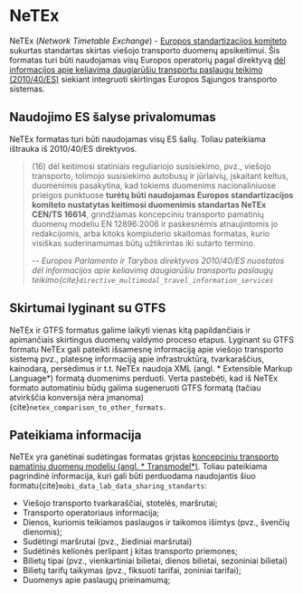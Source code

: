 # NeTEx

NeTEx (*Network Timetable Exchange*) - [Europos standartizacijos komiteto](https://www.cencenelec.eu) sukurtas
standartas skirtas viešojo transporto duomenų apsikeitimui. Šis formatas turi būti naudojamas visų Europos operatorių
pagal
direktyvą [dėl informacijos apie keliavimą daugiarūšiu transportu paslaugų teikimo (2010/40/ES)](https://eur-lex.europa.eu/legal-content/LT/TXT/HTML/?uri=CELEX:32017R1926&from=LT)
siekiant integruoti skirtingas Europos Sąjungos transporto sistemas.

## Naudojimo ES šalyse privalomumas

NeTEx formatas turi būti naudojamas visų ES šalių. Toliau pateikiama ištrauka iš 2010/40/ES direktyvos.


> (16) dėl keitimosi statiniais reguliariojo susisiekimo, pvz., viešojo transporto, tolimojo susisiekimo autobusų ir
> jūrlaivių, įskaitant keltus, duomenimis pasakytina, kad tokiems duomenims nacionaliniuose prieigos punktuose **turėtų
būti naudojamas Europos standartizacijos komiteto nustatytas keitimosi duomenimis standartas NeTEx CEN/TS 16614**,
> grindžiamas koncepciniu transporto pamatinių duomenų modeliu EN 12896:2006 ir paskesnėmis atnaujintomis jo
> redakcijomis,
> arba kitoks kompiuterio skaitomas formatas, kurio visiškas suderinamumas būtų užtikrintas iki sutarto termino.
>
> -- <cite>Europos Parlamento ir Tarybos direktyvos 2010/40/ES nuostatos dėl informacijos apie keliavimą daugiarūšiu
> transportu paslaugų teikimo{cite}`directive_multimodal_travel_information_services`</cite>

## Skirtumai lyginant su GTFS

NeTEx ir GTFS formatus galime laikyti vienas kitą papildančiais ir apimančiais skirtingus duomenų valdymo proceso
etapus. Lyginant su GTFS formatu NeTEx gali pateikti išsamesnę informaciją apie viešojo transporto sistemą pvz.,
platesnę informaciją apie infrastruktūrą, tvarkaraščius, kainodarą, persėdimus ir t.t. NeTEx naudoja XML (angl. *
Extensible Markup Language*) formatą duomenims perduoti. Verta pastebėti, kad iš NeTEx formato automatiniu būdų galima
sugeneruoti GTFS formatą (tačiau atvirkščia konversija nėra įmanoma){cite}`netex_comparison_to_other_formats`.

## Pateikiama informacija

NeTEx yra ganėtinai sudėtingas formatas grįstas [koncepciniu transporto pamatinių duomenų modeliu (angl. *
Transmodel*)](https://www.transmodel-cen.eu). Toliau pateikiama pagrindinė informacija, kuri gali būti perduodama
naudojantis šiuo formatu{cite}`mobi_data_lab_data_sharing_standarts`:

- Viešojo transporto tvarkaraščiai, stotelės, maršrutai;
- Transporto operatoriaus informacija;
- Dienos, kuriomis teikiamos paslaugos ir taikomos išimtys (pvz., švenčių dienomis);
- Sudėtingi maršrutai (pvz., žiediniai maršrutai)
- Sudėtinės kelionės perlipant į kitas transporto priemones;
- Bilietų tipai (pvz., vienkartiniai bilietai, dienos bilietai, sezoniniai bilietai)
- Bilietų tarifų taikymas (pvz., fiksuoti tarifai, zoniniai tarifai);
- Duomenys apie paslaugų prieinamumą;
